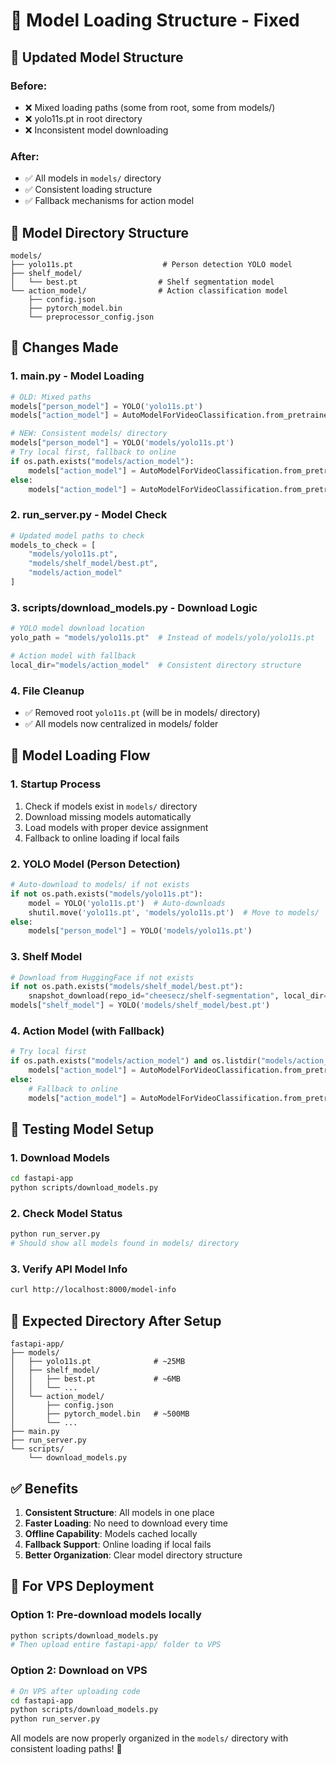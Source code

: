 # 🔧 Model Loading Structure - Fixed

## 📁 Updated Model Structure

### Before:
- ❌ Mixed loading paths (some from root, some from models/)
- ❌ yolo11s.pt in root directory  
- ❌ Inconsistent model downloading

### After:
- ✅ All models in `models/` directory
- ✅ Consistent loading structure
- ✅ Fallback mechanisms for action model

## 📂 Model Directory Structure
```
models/
├── yolo11s.pt                    # Person detection YOLO model
├── shelf_model/
│   └── best.pt                  # Shelf segmentation model
└── action_model/                # Action classification model
    ├── config.json
    ├── pytorch_model.bin
    └── preprocessor_config.json
```

## 🔄 Changes Made

### 1. **main.py - Model Loading**
```python
# OLD: Mixed paths
models["person_model"] = YOLO('yolo11s.pt')
models["action_model"] = AutoModelForVideoClassification.from_pretrained('haipradana/s-h-o-p-domain-adaptation')

# NEW: Consistent models/ directory
models["person_model"] = YOLO('models/yolo11s.pt')
# Try local first, fallback to online
if os.path.exists("models/action_model"):
    models["action_model"] = AutoModelForVideoClassification.from_pretrained('models/action_model')
else:
    models["action_model"] = AutoModelForVideoClassification.from_pretrained('haipradana/s-h-o-p-domain-adaptation')
```

### 2. **run_server.py - Model Check**
```python
# Updated model paths to check
models_to_check = [
    "models/yolo11s.pt",
    "models/shelf_model/best.pt", 
    "models/action_model"
]
```

### 3. **scripts/download_models.py - Download Logic**
```python
# YOLO model download location
yolo_path = "models/yolo11s.pt"  # Instead of models/yolo/yolo11s.pt

# Action model with fallback
local_dir="models/action_model"  # Consistent directory structure
```

### 4. **File Cleanup**
- ✅ Removed root `yolo11s.pt` (will be in models/ directory)
- ✅ All models now centralized in models/ folder

## 🚀 Model Loading Flow

### 1. **Startup Process**
1. Check if models exist in `models/` directory
2. Download missing models automatically
3. Load models with proper device assignment
4. Fallback to online loading if local fails

### 2. **YOLO Model (Person Detection)**
```python
# Auto-download to models/ if not exists
if not os.path.exists("models/yolo11s.pt"):
    model = YOLO('yolo11s.pt')  # Auto-downloads
    shutil.move('yolo11s.pt', 'models/yolo11s.pt')  # Move to models/
else:
    models["person_model"] = YOLO('models/yolo11s.pt')
```

### 3. **Shelf Model**
```python
# Download from HuggingFace if not exists
if not os.path.exists("models/shelf_model/best.pt"):
    snapshot_download(repo_id="cheesecz/shelf-segmentation", local_dir="models/shelf_model")
models["shelf_model"] = YOLO('models/shelf_model/best.pt')
```

### 4. **Action Model (with Fallback)**
```python
# Try local first
if os.path.exists("models/action_model") and os.listdir("models/action_model"):
    models["action_model"] = AutoModelForVideoClassification.from_pretrained('models/action_model')
else:
    # Fallback to online
    models["action_model"] = AutoModelForVideoClassification.from_pretrained('haipradana/s-h-o-p-domain-adaptation')
```

## 🧪 Testing Model Setup

### 1. **Download Models**
```bash
cd fastapi-app
python scripts/download_models.py
```

### 2. **Check Model Status**
```bash
python run_server.py
# Should show all models found in models/ directory
```

### 3. **Verify API Model Info**
```bash
curl http://localhost:8000/model-info
```

## 📁 Expected Directory After Setup
```
fastapi-app/
├── models/
│   ├── yolo11s.pt              # ~25MB
│   ├── shelf_model/
│   │   ├── best.pt             # ~6MB
│   │   └── ...
│   └── action_model/
│       ├── config.json
│       ├── pytorch_model.bin   # ~500MB
│       └── ...
├── main.py
├── run_server.py
└── scripts/
    └── download_models.py
```

## ✅ Benefits

1. **Consistent Structure**: All models in one place
2. **Faster Loading**: No need to download every time
3. **Offline Capability**: Models cached locally
4. **Fallback Support**: Online loading if local fails
5. **Better Organization**: Clear model directory structure

## 🔧 For VPS Deployment

### Option 1: Pre-download models locally
```bash
python scripts/download_models.py
# Then upload entire fastapi-app/ folder to VPS
```

### Option 2: Download on VPS
```bash
# On VPS after uploading code
cd fastapi-app
python scripts/download_models.py
python run_server.py
```

All models are now properly organized in the `models/` directory with consistent loading paths! 🎉
